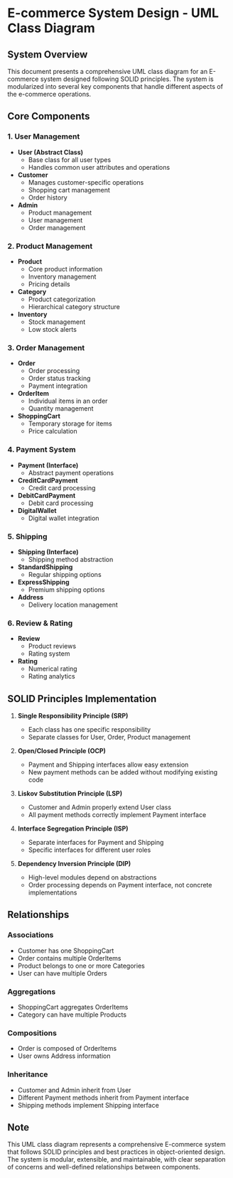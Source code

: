 # E-commerce System Design - UML Class Diagram

## System Overview
This document presents a comprehensive UML class diagram for an E-commerce system designed following SOLID principles. The system is modularized into several key components that handle different aspects of the e-commerce operations.

## Core Components

### 1. User Management
- **User (Abstract Class)**
  - Base class for all user types
  - Handles common user attributes and operations
- **Customer**
  - Manages customer-specific operations
  - Shopping cart management
  - Order history
- **Admin**
  - Product management
  - User management
  - Order management

### 2. Product Management
- **Product**
  - Core product information
  - Inventory management
  - Pricing details
- **Category**
  - Product categorization
  - Hierarchical category structure
- **Inventory**
  - Stock management
  - Low stock alerts

### 3. Order Management
- **Order**
  - Order processing
  - Order status tracking
  - Payment integration
- **OrderItem**
  - Individual items in an order
  - Quantity management
- **ShoppingCart**
  - Temporary storage for items
  - Price calculation

### 4. Payment System
- **Payment (Interface)**
  - Abstract payment operations
- **CreditCardPayment**
  - Credit card processing
- **DebitCardPayment**
  - Debit card processing
- **DigitalWallet**
  - Digital wallet integration

### 5. Shipping
- **Shipping (Interface)**
  - Shipping method abstraction
- **StandardShipping**
  - Regular shipping options
- **ExpressShipping**
  - Premium shipping options
- **Address**
  - Delivery location management

### 6. Review & Rating
- **Review**
  - Product reviews
  - Rating system
- **Rating**
  - Numerical rating
  - Rating analytics

## SOLID Principles Implementation

1. **Single Responsibility Principle (SRP)**
   - Each class has one specific responsibility
   - Separate classes for User, Order, Product management

2. **Open/Closed Principle (OCP)**
   - Payment and Shipping interfaces allow easy extension
   - New payment methods can be added without modifying existing code

3. **Liskov Substitution Principle (LSP)**
   - Customer and Admin properly extend User class
   - All payment methods correctly implement Payment interface

4. **Interface Segregation Principle (ISP)**
   - Separate interfaces for Payment and Shipping
   - Specific interfaces for different user roles

5. **Dependency Inversion Principle (DIP)**
   - High-level modules depend on abstractions
   - Order processing depends on Payment interface, not concrete implementations

## Relationships

### Associations
- Customer has one ShoppingCart
- Order contains multiple OrderItems
- Product belongs to one or more Categories
- User can have multiple Orders

### Aggregations
- ShoppingCart aggregates OrderItems
- Category can have multiple Products

### Compositions
- Order is composed of OrderItems
- User owns Address information

### Inheritance
- Customer and Admin inherit from User
- Different Payment methods inherit from Payment interface
- Shipping methods implement Shipping interface

## Note
This UML class diagram represents a comprehensive E-commerce system that follows SOLID principles and best practices in object-oriented design. The system is modular, extensible, and maintainable, with clear separation of concerns and well-defined relationships between components.